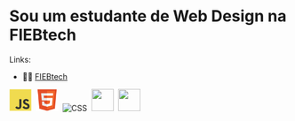 <h1>Sou um estudante de Web Design na FIEBtech</h1>

<div>
  Links:
  <ul>
    <li>👨‍🎓 <a href="https://www.fieb.edu.br">FIEBtech</a></li>
  </ul>
  
</div>
<div>
  <img src="https://github.com/devicons/devicon/blob/master/icons/javascript/javascript-original.svg" title="JavaScript" alt="JavaScript" width="40" height="40"/>&nbsp;  
  <img src="https://github.com/devicons/devicon/blob/master/icons/html5/html5-original.svg" title="HTML5" alt="HTML" width="40" height="40"/>&nbsp;
  <img src="https://cdn.jsdelivr.net/gh/devicons/devicon/icons/css3/css3-original.svg" title="CSS3" alt="CSS" width="40" height="40"/>&nbsp;
  <img src="https://cdn.jsdelivr.net/gh/devicons/devicon/icons/vscode/vscode-original.svg"  width="40" height="40"/>&nbsp;
  <img src="https://cdn.jsdelivr.net/gh/devicons/devicon/icons/illustrator/illustrator-plain.svg" width="40" height="40"/>&nbsp;
</div>
